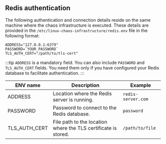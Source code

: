 ## Redis authentication
The following authentication and connection details reside on the same machine where the chaos infrastructure is executed. These details are provided in the `/etc/linux-chaos-infrastructure/redis.env` file in the following format:

```
ADDRESS="127.0.0.1:6379"
PASSWORD=`YOUR_PASSWORD`
TLS_AUTH_CERT="/path/to/tls-cert"
```

:::tip
`ADDRESS` is a mandatory field. You can also include `PASSWORD` and `TLS_AUTH_CERT` fields. You need them only if you have configured your Redis database to facilitate authentication.
:::


| **ENV name**  | **Description**                                                | **Example**        |
|---------------|----------------------------------------------------------------|--------------------|
| ADDRESS       | Location where the Redis server is running.                    | `redis-server.com` |
| PASSWORD      | Password to connect to the Redis database.                     | `password`         |
| TLS_AUTH_CERT | File path to the location where the TLS certificate is stored. | `/path/to/file`    |
